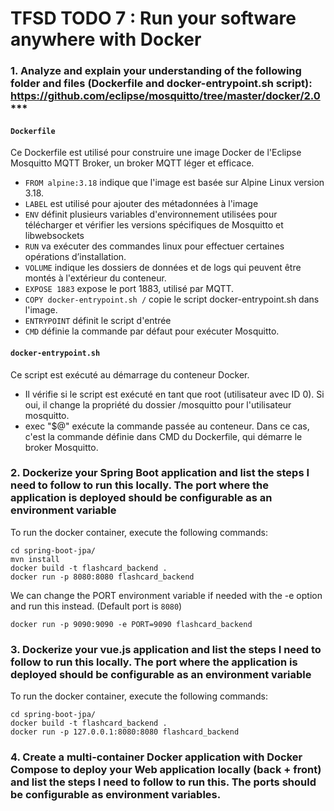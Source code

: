 # TFSD TODO 7 : Run your software anywhere with Docker

### 1. Analyze and explain your understanding of the following folder and files (Dockerfile and docker-entrypoint.sh script): https://github.com/eclipse/mosquitto/tree/master/docker/2.0***

#### `Dockerfile`

Ce Dockerfile est utilisé pour construire une image Docker de l'Eclipse Mosquitto MQTT Broker, un broker MQTT léger et efficace.

* `FROM alpine:3.18` indique que l'image est basée sur Alpine Linux version 3.18.
* `LABEL` est utilisé pour ajouter des métadonnées à l'image
* `ENV` définit plusieurs variables d'environnement utilisées pour télécharger et vérifier les versions spécifiques de Mosquitto et libwebsockets
* `RUN` va exécuter des commandes linux pour effectuer certaines opérations d’installation.
* `VOLUME` indique les dossiers de données et de logs qui peuvent être montés à l'extérieur du conteneur.
* `EXPOSE 1883` expose le port 1883, utilisé par MQTT.
* `COPY docker-entrypoint.sh /` copie le script docker-entrypoint.sh dans l'image.
* `ENTRYPOINT` définit le script d'entrée
* `CMD` définie la commande par défaut pour exécuter Mosquitto.

#### `docker-entrypoint.sh`
Ce script est exécuté au démarrage du conteneur Docker.

* Il vérifie si le script est exécuté en tant que root (utilisateur avec ID 0). Si oui, il change la propriété du dossier /mosquitto pour l'utilisateur mosquitto.
* exec "$@" exécute la commande passée au conteneur. Dans ce cas, c'est la commande définie dans CMD du Dockerfile, qui démarre le broker Mosquitto.

### 2. Dockerize your Spring Boot application and list the steps I need to follow to run this locally. The port where the application is deployed should be configurable as an environment variable

To run the docker container, execute the following commands:
```
cd spring-boot-jpa/
mvn install
docker build -t flashcard_backend .
docker run -p 8080:8080 flashcard_backend 
```

We can change the PORT environment variable if needed with the -e option and run this instead. (Default port is `8080`)
```
docker run -p 9090:9090 -e PORT=9090 flashcard_backend 
```

### 3. Dockerize your vue.js application and list the steps I need to follow to run this locally. The port where the application is deployed should be configurable as an environment variable

To run the docker container, execute the following commands:
```
cd spring-boot-jpa/
docker build -t flashcard_backend .   
docker run -p 127.0.0.1:8080:8080 flashcard_backend 
```

### 4. Create a multi-container Docker application with Docker Compose to deploy your Web application locally (back + front) and list the steps I need to follow to run this. The ports should be configurable as environment variables.

